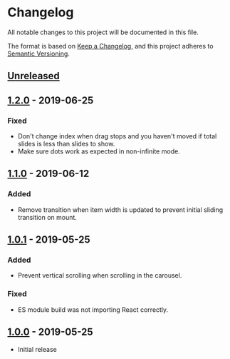 # Changelog

All notable changes to this project will be documented in this file.

The format is based on [Keep a Changelog](https://keepachangelog.com/en/1.0.0/),
and this project adheres to [Semantic Versioning](https://semver.org/spec/v2.0.0.html).

## [Unreleased]

## [1.2.0] - 2019-06-25

### Fixed

- Don't change index when drag stops and you haven't moved if total slides is less than slides to show.
- Make sure dots work as expected in non-infinite mode.

## [1.1.0] - 2019-06-12

### Added

- Remove transition when item width is updated to prevent initial sliding transition on mount.

## [1.0.1] - 2019-05-25

### Added

- Prevent vertical scrolling when scrolling in the carousel.

### Fixed

- ES module build was not importing React correctly.

## [1.0.0] - 2019-05-25

- Initial release

[unreleased]: https://github.com/hyperlab/my-react-carousel/compare/v1.2.0...master
[1.2.0]: https://github.com/hyperlab/my-react-carousel/compare/v1.1.0...v1.2.0
[1.1.0]: https://github.com/hyperlab/my-react-carousel/compare/v1.0.1...v1.1.0
[1.0.1]: https://github.com/hyperlab/my-react-carousel/compare/v1.0.0...v1.0.1
[1.0.0]: https://github.com/hyperlab/my-react-carousel/commits/v1.0.0
